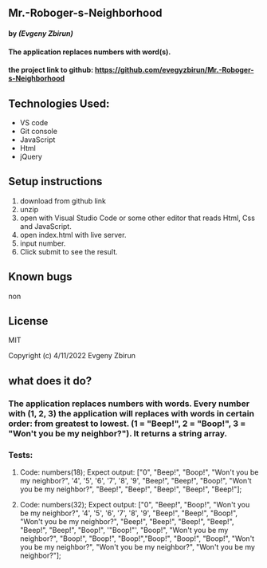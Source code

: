## Mr.-Roboger-s-Neighborhood

#### by _**(Evgeny Zbirun)**_

#### The application replaces numbers with word(s).



#### the project link to github: https://github.com/evegyzbirun/Mr.-Roboger-s-Neighborhood

## Technologies Used:
* VS code
* Git console
* JavaScript
* Html 
* jQuery

## Setup instructions

1. download from github link
2. unzip
3. open with Visual Studio Code or some other editor that reads Html, Css and JavaScript.
4. open index.html with live server.
5. input number.
6. Click submit to see the result.


## Known bugs
 non

## License

MIT

Copyright (c) 4/11/2022 Evgeny Zbirun

## what does it do? 
### The application replaces numbers with words. Every number with (1, 2, 3) the application will replaces with words in certain order: from greatest to lowest. (1 = "Beep!", 2 = "Boop!", 3 = "Won't you be my neighbor?"). It returns a string array.

### Tests:

1. Code: numbers(18); Expect output: ["0", "Beep!", "Boop!", "Won't you be my neighbor?", '4', '5', '6', '7', '8', '9', "Beep!", "Beep!", "Boop!", "Won't you be my neighbor?", "Beep!", "Beep!", "Beep!", "Beep!", "Beep!"];

 2. Code: numbers(32); Expect output: ["0", "Beep!", "Boop!", "Won't you be my neighbor?", '4', '5', '6', '7', '8', '9', "Beep!", "Beep!", "Boop!", "Won't you be my neighbor?", "Beep!", "Beep!", "Beep!", "Beep!", "Beep!", "Beep!", "Boop!", '"Boop!"', "Boop!", "Won't you be my neighbor?", "Boop!", "Boop!", "Boop!","Boop!", "Boop!", "Boop!", "Won't you be my neighbor?", "Won't you be my neighbor?", "Won't you be my neighbor?"];
